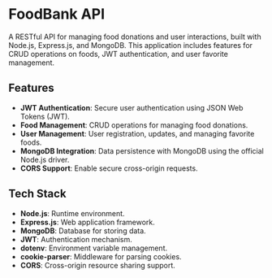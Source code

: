 # FoodBank API

A RESTful API for managing food donations and user interactions, built with Node.js, Express.js, and MongoDB. This application includes features for CRUD operations on foods, JWT authentication, and user favorite management.

## Features

- **JWT Authentication**: Secure user authentication using JSON Web Tokens (JWT).
- **Food Management**: CRUD operations for managing food donations.
- **User Management**: User registration, updates, and managing favorite foods.
- **MongoDB Integration**: Data persistence with MongoDB using the official Node.js driver.
- **CORS Support**: Enable secure cross-origin requests.

## Tech Stack

- **Node.js**: Runtime environment.
- **Express.js**: Web application framework.
- **MongoDB**: Database for storing data.
- **JWT**: Authentication mechanism.
- **dotenv**: Environment variable management.
- **cookie-parser**: Middleware for parsing cookies.
- **CORS**: Cross-origin resource sharing support.

